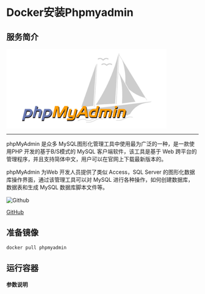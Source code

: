 # **Docker安装Phpmyadmin** #
## 服务简介 ##

<img src="./../images/phpmyadmin.jpg" width = "420" alt="Github" align=center />

* * *

phpMyAdmin 是众多 MySQL图形化管理工具中使用最为广泛的一种，是一款使用PHP 开发的基于B/S模式的 MySQL 客户端软件，该工具是基于 Web 跨平台的管理程序，并且支持简体中文，用户可以在官网上下载最新版本的。

phpMyAdmin 为Web 开发人员提供了类似 Access，SQL Server 的图形化数据库操作界面，通过该管理工具可以对 MySQL 进行各种操作，如何创建数据库，数据表和生成 MySQL 数据库脚本文件等。

 <img src="https://github.com/favicon.ico" width = "20" alt="Github" align=center />

[ GitHub ](https://github.com/search?q=phpmyadmin)
## 准备镜像 ##
    docker pull phpmyadmin
## 运行容器 ##
#### 参数说明 ####